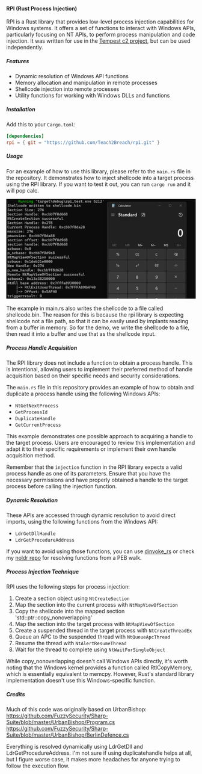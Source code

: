 #### RPI (Rust Process Injection)

RPI is a Rust library that provides low-level process injection capabilities for Windows systems. It offers a set of functions to interact with Windows APIs, particularly focusing on NT APIs, to perform process manipulation and code injection. It was written for use in the [Tempest c2 project](https://github.com/Teach2Breach/Tempest), but can be used independently.

##### Features

- Dynamic resolution of Windows API functions
- Memory allocation and manipulation in remote processes
- Shellcode injection into remote processes
- Utility functions for working with Windows DLLs and functions

##### Installation

Add this to your `Cargo.toml`:

```toml
[dependencies]
rpi = { git = "https://github.com/Teach2Breach/rpi.git" }
```

##### Usage

For an example of how to use this library, please refer to the `main.rs` file in the repository. It demonstrates how to inject shellcode into a target process using the RPI library. If you want to test it out, you can run `cargo run` <target pid> and it will pop calc. 

![Process Injection Diagram](2024-10-04_14-33.png)

The example in main.rs also writes the shellcode to a file called shellcode.bin. The reason for this is because the rpi library is expecting shellcode not a file path, so that it can be easily used by implants reading from a buffer in memory. So for the demo, we write the shellcode to a file, then read it into a buffer and use that as the shellcode input.

##### Process Handle Acquisition

The RPI library does not include a function to obtain a process handle. This is intentional, allowing users to implement their preferred method of handle acquisition based on their specific needs and security considerations.

The `main.rs` file in this repository provides an example of how to obtain and duplicate a process handle using the following Windows APIs:

- `NtGetNextProcess`
- `GetProcessId`
- `DuplicateHandle`
- `GetCurrentProcess`

This example demonstrates one possible approach to acquiring a handle to the target process. Users are encouraged to review this implementation and adapt it to their specific requirements or implement their own handle acquisition method.

Remember that the `injection` function in the RPI library expects a valid process handle as one of its parameters. Ensure that you have the necessary permissions and have properly obtained a handle to the target process before calling the injection function.

##### Dynamic Resolution

These APIs are accessed through dynamic resolution to avoid direct imports, using the following functions from the Windows API:

- `LdrGetDllHandle`
- `LdrGetProcedureAddress`

If you want to avoid using those functions, you can use [dinvoke_rs](https://github.com/Kudaes/DInvoke_rs) or check my [noldr repo](https://github.com/Teach2Breach/noldr) for resolving functions from a PEB walk.

##### Process Injection Technique

RPI uses the following steps for process injection:

1. Create a section object using `NtCreateSection`
2. Map the section into the current process with `NtMapViewOfSection`
3. Copy the shellcode into the mapped section 'std::ptr::copy_nonoverlapping'
4. Map the section into the target process with `NtMapViewOfSection`
5. Create a suspended thread in the target process with `NtCreateThreadEx`
6. Queue an APC to the suspended thread with `NtQueueApcThread`
7. Resume the thread with `NtAlertResumeThread`
8. Wait for the thread to complete using `NtWaitForSingleObject`

While copy_nonoverlapping doesn't call Windows APIs directly, it's worth noting that the Windows kernel provides a function called RtlCopyMemory, which is essentially equivalent to memcpy. However, Rust's standard library implementation doesn't use this Windows-specific function.

##### Credits

Much of this code was originally based on UrbanBishop:
https://github.com/FuzzySecurity/Sharp-Suite/blob/master/UrbanBishop/Program.cs
https://github.com/FuzzySecurity/Sharp-Suite/blob/master/UrbanBishop/BerlinDefence.cs

Everything is resolved dynamically using LdrGetDll and LdrGetProcedureAddress. I'm not sure if using duplicatehandle helps at all, but I figure worse case, it makes more headaches for anyone trying to follow the execution flow. 


